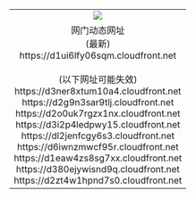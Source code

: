 ﻿<table>
  <tr></tr>
  <tr><td colspan=2 align=center><img src="https://d1ui6lfy06sqm.cloudfront.net/Up/oGate.jpg" /></td></tr>
  <tr><td colspan=2 align=center>网门动态网址<br/>(最新)
<br>https://d1ui6lfy06sqm.cloudfront.net
<br/><br/>(以下网址可能失效)
<br>https://d3ner8xtum10a4.cloudfront.net
<br>https://d2g9n3sar9tlj.cloudfront.net
<br>https://d2o0uk7rgzx1nx.cloudfront.net
<br>https://d3i2p4ledpwy15.cloudfront.net
<br>https://dl2jenfcgy6s3.cloudfront.net
<br>https://d6iwnzmwcf95r.cloudfront.net
<br>https://d1eaw4zs8sg7xx.cloudfront.net
<br>https://d380ejywisnd9q.cloudfront.net
<br>https://d2zt4w1hpnd7s0.cloudfront.net
    </td>
  </tr>
</table>
